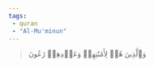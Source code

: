```yaml
---
tags: 
 - quran 
 - "Al-Mu'minun"
---
```


> وَٱلَّذِينَ هُمۡ لِأَمَٰنَٰتِهِمۡ وَعَهۡدِهِمۡ رَٰعُونَ
